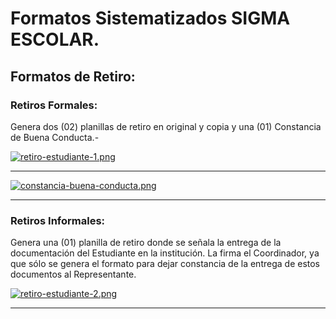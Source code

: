 


# Formatos Sistematizados SIGMA ESCOLAR.

## Formatos de Retiro:

### Retiros Formales:
Genera dos (02) planillas de retiro en original y copia y una (01) Constancia de Buena Conducta.-

[![retiro-estudiante-1.png](https://i.postimg.cc/GtL31K9h/retiro-estudiante-1.png)](https://postimg.cc/jw1YHzzG)

<hr>

[![constancia-buena-conducta.png](https://i.postimg.cc/mkmLZ9F3/constancia-buena-conducta.png)](https://postimg.cc/64GJYycT)

<hr>

### Retiros Informales:
Genera una (01) planilla de retiro donde se señala la entrega de la documentación del Estudiante en la institución. La firma el Coordinador, ya que sólo se genera el formato para dejar constancia de la entrega de estos documentos al Representante.

[![retiro-estudiante-2.png](https://i.postimg.cc/xdL9Jhz1/retiro-estudiante-2.png)](https://postimg.cc/Z9YGXfHG)

<hr>
